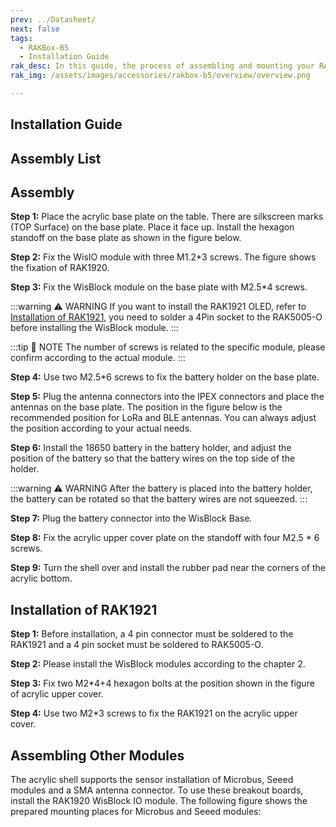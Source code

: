 ```yaml
---
prev: ../Datasheet/
next: false
tags:
  - RAKBox-B5
  - Installation Guide
rak_desc: In this guide, the process of assembling and mounting your RAKBox-B5 will be shown step by step. Strict adherence to the steps guarantees a secured and durable casing.
rak_img: /assets/images/accessories/rakbox-b5/overview/overview.png

---
```


## Installation Guide

## Assembly List

<rk-img
  src="/assets/images/accessories/rakbox-b5/installation/package-contents-b5.png"
  width="80%"
  caption="Assembly list"
/>

## Assembly

**Step 1:** Place the acrylic base plate on the table. There are silkscreen marks (TOP Surface) on the base plate. Place it face up. Install the hexagon standoff on the base plate as shown in the figure below.

<rk-img
  src="/assets/images/accessories/rakbox-b5/installation/box-labels.png"
  width="60%"
  caption="Acrylic Base Labels"
/>

**Step 2:** Fix the WisIO module with three M1.2\*3 screws. The figure shows the fixation of RAK1920.

<rk-img
  src="/assets/images/accessories/rakbox-b5/installation/wisblock-io.png"
  width="40%"
  caption="Attaching WisIO Module"
/>

**Step 3:** Fix the WisBlock module on the base plate with M2.5\*4 screws.

:::warning ⚠️ WARNING
If you want to install the RAK1921 OLED, refer to [Installation of RAK1921](#installation-of-rak1921), you need to solder a 4Pin socket to the RAK5005-O before installing the WisBlock module.
:::

:::tip 📝 NOTE
The number of screws is related to the specific module, please confirm according to the actual module.
:::

<rk-img
  src="/assets/images/accessories/rakbox-b5/installation/box-wisblock.png"
  width="40%"
  caption="Attaching WisBlock Module on the Base"
/>

**Step 4:** Use two M2.5\*6 screws to fix the battery holder on the base plate.

<rk-img
  src="/assets/images/accessories/rakbox-b5/installation/box-battery-mount.png"
  width="40%"
  caption="Attaching the Battery Holder"
/>

**Step 5:**  Plug the antenna connectors into the IPEX connectors and place the antennas on the base plate. The position in the figure below is the recommended position for LoRa and BLE antennas. You can always adjust the position according to your actual needs.

<rk-img
  src="/assets/images/accessories/rakbox-b5/installation/antenna-placement.svg"
  width="40%"
  caption="Assembly - Step 5"
/>

**Step 6:** Install the 18650 battery in the battery holder, and adjust the position of the battery so that the battery wires on the top side of the holder.

:::warning ⚠️ WARNING
After the battery is placed into the battery holder, the battery can be rotated so that the battery wires are not squeezed.
:::

<rk-img
  src="/assets/images/accessories/rakbox-b5/installation/attention.png"
  width="30%"
  caption="Attaching the 18650 Battery"
/>

**Step 7:** Plug the battery connector into the WisBlock Base.

<rk-img
  src="/assets/images/accessories/rakbox-b5/installation/image-20200713164520838.png"
  width="40%"
  caption="Assembly - Step 7"
/>

**Step 8:** Fix the acrylic upper cover plate on the standoff with four M2.5 \* 6 screws.

<rk-img
  src="/assets/images/accessories/rakbox-b5/installation/box-top-plate.png"
  width="40%"
  caption="Attaching the Cover Plate"
/>

**Step 9:** Turn the shell over and install the rubber pad near the corners of the acrylic bottom.

<rk-img
  src="/assets/images/accessories/rakbox-b5/installation/image-20200713164544802.png"
  width="40%"
  caption="Attaching Rubber Pads"
/>

## Installation of RAK1921

**Step 1:** Before installation, a 4 pin connector must be soldered to the RAK1921 and a 4 pin socket must be soldered to RAK5005-O.

<rk-img
  src="/assets/images/accessories/rakbox-b5/installation/image-20200713164606765.png"
  width="50%"
  caption="Installation of RAK1921"
/>

**Step 2:** Please install the WisBlock modules according to the chapter 2.

**Step 3:** Fix two M2\*4+4 hexagon bolts at the position shown in the figure of acrylic upper cover.

<rk-img
  src="/assets/images/accessories/rakbox-b5/installation/box-assembly.png"
  width="40%"
  caption="Installing Hexagon Bolts"
/>

**Step 4:** Use two M2\*3 screws to fix the RAK1921 on the acrylic upper cover.

<rk-img
  src="/assets/images/accessories/rakbox-b5/installation/box-display.png"
  width="40%"
  caption="Installing RAK1921 OLED Display"
/>

## Assembling Other Modules

The acrylic shell supports the sensor installation of Microbus, Seeed modules and a SMA antenna connector. To use these breakout boards, install the RAK1920 WisBlock IO module. The following figure shows the prepared mounting places for Microbus and Seeed modules:

<rk-img
  src="/assets/images/accessories/rakbox-b5/installation/mounting-places.png"
  width="50%"
  caption="Mounting Places for Other Modules"
/>
